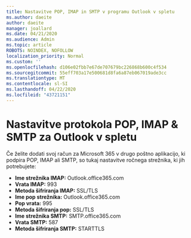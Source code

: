 ```yaml
---
title: Nastavitve POP, IMAP in SMTP v programu Outlook v spletu
ms.author: daeite
author: daeite
manager: joallard
ms.date: 04/21/2020
ms.audience: Admin
ms.topic: article
ROBOTS: NOINDEX, NOFOLLOW
localization_priority: Normal
ms.custom: ''
ms.openlocfilehash: d106e02fbb7e67de707679bc226868b600c4f534
ms.sourcegitcommit: 55eff703a17e500681d8fa6a87eb067019ade3cc
ms.translationtype: MT
ms.contentlocale: sl-SI
ms.lasthandoff: 04/22/2020
ms.locfileid: "43721151"
---
```

# <a name="pop-imap--smtp-settings-for-outlook-on-the-web"></a>Nastavitve protokola POP, IMAP & SMTP za Outlook v spletu

Če želite dodati svoj račun za Microsoft 365 v drugo poštno aplikacijo, ki podpira POP, IMAP ali SMTP, so tukaj nastavitve ročnega strežnika, ki jih potrebujete:
  
- **Ime strežnika IMAP:** Outlook.office365.com
- **Vrata IMAP:** 993
- **Metoda šifriranja IMAP:** SSL/TLS
- **Ime pop strežnika:** Outlook.office365.com  
- **Pop vrata:** 995  
- **Metoda šifriranja pop:** SSL/TLS  
- **Ime strežnika SMTP:** SMTP.office365.com
- **Vrata SMTP:** 587
- **Metoda šifriranja SMTP:** STARTTLS